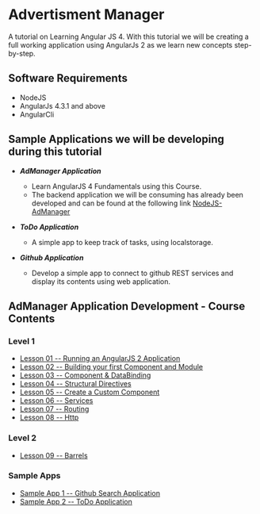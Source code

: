 # Advertisment Manager

A tutorial on Learning Angular JS 4.
With this tutorial we will be creating a full working application using AngularJs 2 as we learn new concepts step-by-step.


## Software Requirements

* NodeJS 
* AngularJs 4.3.1 and above
* AngularCli 

## Sample Applications we will be developing during this tutorial

* _**AdManager Application**_

  * Learn AngularJS 4 Fundamentals using this Course.
  * The backend application we will be consuming has already been developed and can be found at the following link
   [NodeJS-AdManager](https://github.com/costaivo/NodeJS-AdManager)

* _**ToDo Application**_

  * A simple app to keep track of tasks, using localstorage.

* _**Github  Application**_

  * Develop a simple app to connect to github REST services and display its contents using web application.



## AdManager Application Development - Course Contents

### Level 1

* [Lesson 01 -- Running an AngularJS 2 Application](https://github.com/costaivo/AngularJs2-AdManager/tree/Dev/01_QuickStart)
* [Lesson 02 -- Building your first Component and Module](https://github.com/costaivo/AngularJs2-AdManager/tree/Dev/02_AdManager/02_Lesson/Start)
* [Lesson 03 -- Component & DataBinding](https://github.com/costaivo/AngularJs2-AdManager/tree/Dev/02_AdManager/03_Lesson/Start)
* [Lesson 04 -- Structural Directives](https://github.com/costaivo/AngularJs2-AdManager/tree/Dev/02_AdManager/04_Lesson/Start)
* [Lesson 05 -- Create a Custom Component](https://github.com/costaivo/AngularJs2-AdManager/tree/Dev/02_AdManager/05_Lesson/Start)
* [Lesson 06 -- Services](https://github.com/costaivo/AngularJs2-AdManager/tree/Dev/02_AdManager/06_Lesson/Start)
* [Lesson 07 -- Routing](https://github.com/costaivo/AngularJs2-AdManager/tree/Dev/02_AdManager/07_Lesson/Start)
* [Lesson 08 -- Http](https://github.com/costaivo/AngularJs2-AdManager/tree/Dev/02_AdManager/08_Lesson/Start)



### Level 2

* [Lesson 09 -- Barrels](https://github.com/costaivo/AngularJs2-AdManager/tree/Dev/02_AdManager/09_Lesson/Start)

### Sample Apps

* [Sample App 1 -- Github Search Application](https://github.com/costaivo/AngularJs2-AdManager/tree/Dev/04_GithubApp)
* [Sample App 2 -- ToDo Application](https://github.com/costaivo/AngularJs2-AdManager/tree/Dev/05_TodoApp)

